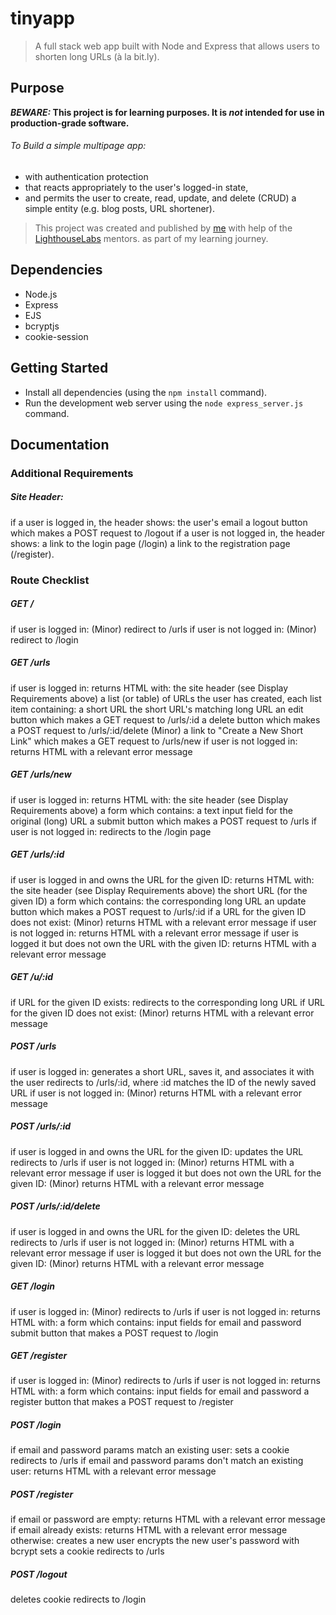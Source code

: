 # tinyapp
>A full stack web app built with Node and Express
>that allows users to shorten long URLs (à la bit.ly).

## Purpose

**_BEWARE:_ This project is for learning purposes. It is _not_ intended for use in production-grade software.**


###### To Build a simple multipage app:

* with authentication protection
* that reacts appropriately to the user's logged-in state,
* and permits the user to create, read, update, and delete (CRUD) a simple entity (e.g. blog posts, URL shortener).

> This project was created and published by [me](https://github.com/djepi29)
>  with help of the [LighthouseLabs](https://www.lighthouselabs.ca/) mentors. 
>  as part of my learning journey. 

## Dependencies

- Node.js
- Express
- EJS
- bcryptjs
- cookie-session

## Getting Started

- Install all dependencies (using the `npm install` command).
- Run the development web server using the `node express_server.js` command.

## Documentation

### Additional Requirements

##### Site Header:

if a user is logged in, the header shows:
the user's email
a logout button which makes a POST request to /logout
if a user is not logged in, the header shows:
a link to the login page (/login)
a link to the registration page (/register).

### Route Checklist

##### GET /

if user is logged in:
(Minor) redirect to /urls
if user is not logged in:
(Minor) redirect to /login

##### GET /urls

if user is logged in:
returns HTML with:
the site header (see Display Requirements above)
a list (or table) of URLs the user has created, each list item containing:
a short URL
the short URL's matching long URL
an edit button which makes a GET request to /urls/:id
a delete button which makes a POST request to /urls/:id/delete
(Minor) a link to "Create a New Short Link" which makes a GET request to /urls/new
if user is not logged in:
returns HTML with a relevant error message

##### GET /urls/new

if user is logged in:
returns HTML with:
the site header (see Display Requirements above)
a form which contains:
a text input field for the original (long) URL
a submit button which makes a POST request to /urls
if user is not logged in:
redirects to the /login page

##### GET /urls/:id

if user is logged in and owns the URL for the given ID:
returns HTML with:
the site header (see Display Requirements above)
the short URL (for the given ID)
a form which contains:
the corresponding long URL
an update button which makes a POST request to /urls/:id
if a URL for the given ID does not exist:
(Minor) returns HTML with a relevant error message
if user is not logged in:
returns HTML with a relevant error message
if user is logged it but does not own the URL with the given ID:
returns HTML with a relevant error message

##### GET /u/:id

if URL for the given ID exists:
redirects to the corresponding long URL
if URL for the given ID does not exist:
(Minor) returns HTML with a relevant error message

##### POST /urls

if user is logged in:
generates a short URL, saves it, and associates it with the user
redirects to /urls/:id, where :id matches the ID of the newly saved URL
if user is not logged in:
(Minor) returns HTML with a relevant error message

##### POST /urls/:id

if user is logged in and owns the URL for the given ID:
updates the URL
redirects to /urls
if user is not logged in:
(Minor) returns HTML with a relevant error message
if user is logged it but does not own the URL for the given ID:
(Minor) returns HTML with a relevant error message

##### POST /urls/:id/delete

if user is logged in and owns the URL for the given ID:
deletes the URL
redirects to /urls
if user is not logged in:
(Minor) returns HTML with a relevant error message
if user is logged it but does not own the URL for the given ID:
(Minor) returns HTML with a relevant error message

##### GET /login

if user is logged in:
(Minor) redirects to /urls
if user is not logged in:
returns HTML with:
a form which contains:
input fields for email and password
submit button that makes a POST request to /login

##### GET /register

if user is logged in:
(Minor) redirects to /urls
if user is not logged in:
returns HTML with:
a form which contains:
input fields for email and password
a register button that makes a POST request to /register

##### POST /login

if email and password params match an existing user:
sets a cookie
redirects to /urls
if email and password params don't match an existing user:
returns HTML with a relevant error message

##### POST /register

if email or password are empty:
returns HTML with a relevant error message
if email already exists:
returns HTML with a relevant error message
otherwise:
creates a new user
encrypts the new user's password with bcrypt
sets a cookie
redirects to /urls

##### POST /logout

deletes cookie
redirects to /login
